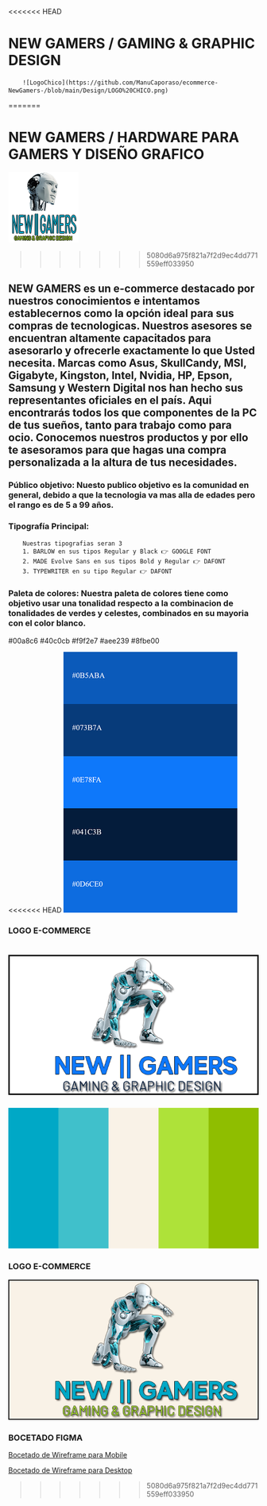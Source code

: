 <<<<<<< HEAD
# **NEW GAMERS / GAMING & GRAPHIC DESIGN**
        ![LogoChico](https://github.com/ManuCaporaso/ecommerce-NewGamers-/blob/main/Design/LOGO%20CHICO.png)
=======
# **NEW GAMERS / HARDWARE PARA GAMERS Y DISEÑO GRAFICO** 
   ![LogoChico](https://github.com/ManuCaporaso/ecommerce-NewGamers-/blob/main/Design/LOGO%20CHICO.png)
>>>>>>> 5080d6a975f821a7f2d9ec4dd771559eff033950


## **NEW GAMERS** es un e-commerce destacado por nuestros conocimientos e intentamos establecernos como la opción ideal para sus compras de tecnologicas. Nuestros asesores se encuentran altamente capacitados para asesorarlo y ofrecerle exactamente lo que Usted necesita. Marcas como Asus, SkullCandy, MSI, Gigabyte, Kingston, Intel, Nvidia, HP, Epson, Samsung y Western Digital nos han hecho sus representantes oficiales en el país. Aqui encontrarás todos los que componentes de la PC de tus sueños, tanto para trabajo como para ocio. Conocemos nuestros productos y por ello te asesoramos para que hagas una compra personalizada a la altura de tus necesidades.

### **Público objetivo:** Nuesto publico objetivo es la comunidad en general, debido a que la tecnologia va mas alla de edades pero el rango es de 5 a 99 años.

### **Tipografía Principal:** 
        Nuestras tipografias seran 3 
        1. BARLOW en sus tipos Regular y Black 👉 GOOGLE FONT
        2. MADE Evolve Sans en sus tipos Bold y Regular 👉 DAFONT
        3. TYPEWRITER en su tipo Regular 👉 DAFONT

### **Paleta de colores:** Nuestra paleta de colores tiene como objetivo usar una tonalidad respecto a la combinacion de tonalidades de verdes y celestes, combinados en su mayoria con el color blanco.
#00a8c6
#40c0cb
#f9f2e7
#aee239
#8fbe00

<<<<<<< HEAD
![Paleta](https://github.com/ManuCaporaso/ecommerce-NewGamers-/blob/main/Design/paleta.png)

### **LOGO E-COMMERCE**

![Logo](https://github.com/ManuCaporaso/ecommerce-NewGamers-/blob/main/Design/LOGO%20FINAL2.png)
=======
![Paleta](https://github.com/ManuCaporaso/ecommerce-NewGamers-/blob/main/Design/paleta.png.png)

### **LOGO E-COMMERCE**

![Logo](https://github.com/ManuCaporaso/ecommerce-NewGamers-/blob/main/Design/LOGO_FINAL.png)


### **BOCETADO FIGMA**

[Bocetado de Wireframe para Mobile](https://github.com/ManuCaporaso/ecommerce-NewGamers-/blob/main/Figma/ENTREGABLE2%20_MOBILE.pdf)

[Bocetado de Wireframe para Desktop](https://github.com/ManuCaporaso/ecommerce-NewGamers-/blob/main/Figma/ENTREGABLE2%20_DESKTOP.pdf)
>>>>>>> 5080d6a975f821a7f2d9ec4dd771559eff033950

